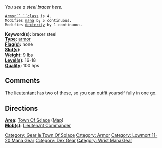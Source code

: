 *You see a steel bracer here.*

[`Armor`` ``class`](Armor_Values "wikilink")` is 4.`  
`Modifies `[`mana`](Mana_Points "wikilink")` by 5 continuous.`  
`Modifies `[`dexterity`](Dexterity "wikilink")` by 1 continuous.`

**Keyword(s):** bracer steel  
**[Type](:Category:_Object_Types "wikilink"):**
[armor](:Category:_Armor "wikilink")  
**[Flag(s)](:Category:_Object_Flags "wikilink"):** none  
**[Slot(s)](Object_Slots "wikilink"):** <worn around wrist>  
**[Weight](Object_Weight "wikilink"):** 9 lbs  
**[Level(s)](Object_Level "wikilink"):** 16-18  
**[Quality](Object_Quality "wikilink"):** 100 hps  

## Comments

The [lieutentant](Lieutenant_Commander "wikilink") has two of these, so
you can outfit yourself fully in one go.

## Directions

**[Area](:Category:_Areas "wikilink"):** [Town Of
Solace](:Category:_Town_Of_Solace "wikilink")
([Map](Town_Of_Solace_Map "wikilink"))  
**[Mob(s)](:Category:_Mobs "wikilink"):** [Lieutenant
Commander](Lieutenant_Commander "wikilink")  

[Category: Gear In Town Of
Solace](Category:_Gear_In_Town_Of_Solace "wikilink") [Category:
Armor](Category:_Armor "wikilink") [Category: Lowmort 11-20 Mana
Gear](Category:_Lowmort_11-20_Mana_Gear "wikilink") [Category: Dex
Gear](Category:_Dex_Gear "wikilink") [Category: Wrist Mana
Gear](Category:_Wrist_Mana_Gear "wikilink")
